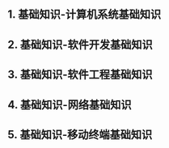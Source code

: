 ## 1. 基础知识-计算机系统基础知识

## 2. 基础知识-软件开发基础知识

## 3. 基础知识-软件工程基础知识

## 4. 基础知识-网络基础知识

## 5. 基础知识-移动终端基础知识
